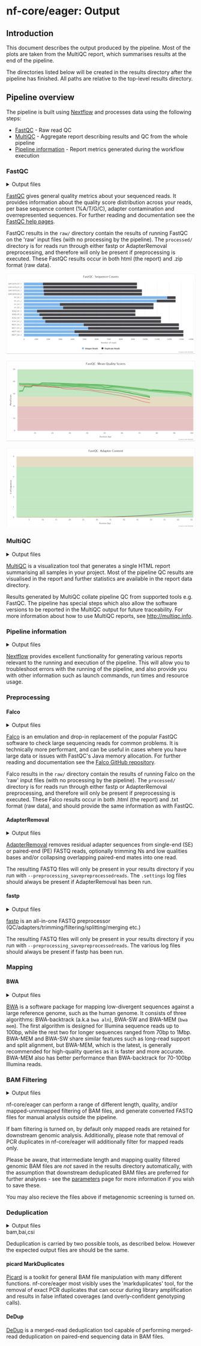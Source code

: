 # nf-core/eager: Output

## Introduction

This document describes the output produced by the pipeline. Most of the plots are taken from the MultiQC report, which summarises results at the end of the pipeline.

The directories listed below will be created in the results directory after the pipeline has finished. All paths are relative to the top-level results directory.

## Pipeline overview

The pipeline is built using [Nextflow](https://www.nextflow.io/) and processes data using the following steps:

- [FastQC](#fastqc) - Raw read QC
- [MultiQC](#multiqc) - Aggregate report describing results and QC from the whole pipeline
- [Pipeline information](#pipeline-information) - Report metrics generated during the workflow execution

### FastQC

<details markdown="1">
<summary>Output files</summary>

- `preprocessing/`
  - `fastqc_raw/`
    - `*_fastqc.html`: FastQC report containing quality metrics of input FASTQs.
    - `*_fastqc.zip`: Zip archive containing the FastQC report, tab-delimited data file and plot images.
  - `fastqc_processed/`
    - `*_fastqc.html`: FastQC report containing quality metrics of pipeline preprocessed FASTQs.
    - `*_fastqc.zip`: Zip archive containing the FastQC report, tab-delimited data file and plot images.

</details>

[FastQC](http://www.bioinformatics.babraham.ac.uk/projects/fastqc/) gives general quality metrics about your sequenced reads. It provides information about the quality score distribution across your reads, per base sequence content (%A/T/G/C), adapter contamination and overrepresented sequences. For further reading and documentation see the [FastQC help pages](http://www.bioinformatics.babraham.ac.uk/projects/fastqc/Help/).

FastQC results in the `raw/` directory contain the results of running FastQC on the 'raw' input files (with no processing by the pipeline). The `processed/` directory is for reads run through either fastp or AdapterRemoval preprocessing, and therefore will only be present if preprocessing is executed. These FastQC results occur in both html (the report) and .zip format (raw data).

![MultiQC - FastQC sequence counts plot](images/mqc_fastqc_counts.png)

![MultiQC - FastQC mean quality scores plot](images/mqc_fastqc_quality.png)

![MultiQC - FastQC adapter content plot](images/mqc_fastqc_adapter.png)

### MultiQC

<details markdown="1">
<summary>Output files</summary>

- `multiqc/`
  - `multiqc_report.html`: a standalone HTML file that can be viewed in your web browser.
  - `multiqc_data/`: directory containing parsed statistics from the different tools used in the pipeline.
  - `multiqc_plots/`: directory containing static images from the report in various formats.

</details>

[MultiQC](http://multiqc.info) is a visualization tool that generates a single HTML report summarising all samples in your project. Most of the pipeline QC results are visualised in the report and further statistics are available in the report data directory.

Results generated by MultiQC collate pipeline QC from supported tools e.g. FastQC. The pipeline has special steps which also allow the software versions to be reported in the MultiQC output for future traceability. For more information about how to use MultiQC reports, see <http://multiqc.info>.

### Pipeline information

<details markdown="1">
<summary>Output files</summary>

- `pipeline_info/`
  - Reports generated by Nextflow: `execution_report.html`, `execution_timeline.html`, `execution_trace.txt` and `pipeline_dag.dot`/`pipeline_dag.svg`.
  - Reports generated by the pipeline: `pipeline_report.html`, `pipeline_report.txt` and `software_versions.yml`. The `pipeline_report*` files will only be present if the `--email` / `--email_on_fail` parameter's are used when running the pipeline.
  - Reformatted samplesheet files used as input to the pipeline: `samplesheet.valid.csv`.

</details>

[Nextflow](https://www.nextflow.io/docs/latest/tracing.html) provides excellent functionality for generating various reports relevant to the running and execution of the pipeline. This will allow you to troubleshoot errors with the running of the pipeline, and also provide you with other information such as launch commands, run times and resource usage.

### Preprocessing

#### Falco

<details markdown="1">
<summary>Output files</summary>

- `preprocessing/`
  - `falco_raw/`
    - `*_falco.{html,txt}`: Falco report containing quality metrics of input FASTQs.
  - `falco_processed/`
    - `*_falco.{html,txt}`: Falco report containing quality metrics of pipeline preprocessed FASTQs.

</details>

[Falco](https://doi.org/10.12688%2Ff1000research.21142.2) is an emulation and drop-in replacement of the popular FastQC software to check large sequencing reads for common problems. It is technically more performant, and can be useful in cases where you have large data or issues with FastQC's Java memory allocation. For further reading and documentation see the [Falco GitHub repository](https://github.com/smithlabcode/falco).

Falco results in the `raw/` directory contain the results of running Falco on the 'raw' input files (with no processing by the pipeline). The `processed/` directory is for reads run through either fastp or AdapterRemoval preprocessing, and therefore will only be present if preprocessing is executed. These Falco results occur in both .html (the report) and .txt format (raw data), and should provide the same information as with FastQC.

#### AdapterRemoval

<details markdown="1">
<summary>Output files</summary>

- `preprocessing/`
  - `*.settings`: Log file of the AdapterRemoval execution containing trimming, merging, and other read summary statistics.
  - `*.truncated.fastq.gz`: Final FASTQ file of single-end data that have undergone quality trimming. These are the final reads used downstream for single-end data.
  - `*.merged.fastq.gz`: Final FASTQ file of paired-end data that have undergone quality trimming, and merging. Typically a concatenated file of the `*collapsed*` files. May, or may not include unmerged reads (singletons), depending on your parameters. These are the final reads used downstream for paired-end data.
  - `*.pair{1,2}.truncated.fastq.gz`: Final FASTQ file(s) containing paired-end reads that have undergone additional quality trimming but _not_ merging. These are the final reads used downstream for paired-end data when merging is skipped. Only present for paired-end libraries.
  - `*_collapsed.fastq.gz`: FASTQ file containing merged reads of paired-end libraries that have not had trimming performed.
  - `*_collapsed.truncated.fastq.gz`: FASTQ file containing merged reads that have had additional quality trimming performed.
  - `*_discarded.fastq.gz`: FASTQ file containing merged reads that did not pass other quality thresholds (e.g. minimum length).
  - `*.truncated.fastq.gz`: FASTQ file(s) containing umerged reads that have undergone additional quality trimming. Only present for paired-end libraries.
  - `multiqc_plots/`: directory containing static images from the report in various formats.

</details>

[AdapterRemoval](https://adapterremoval.readthedocs.io/) removes residual adapter sequences from single-end (SE) or paired-end (PE) FASTQ reads, optionally trimming Ns and low qualities bases and/or collapsing overlapping paired-end mates into one read.

The resulting FASTQ files will only be present in your results directory if you run with `--preprocessing_savepreprocessedreads`. The `.settings` log files should always be present if AdapterRemoval has been run.

#### fastp

<details markdown="1">
<summary>Output files</summary>

- `preprocessing/`

  - `*.{log,html,json}`: Log files of the AdapterRemoval execution containing trimming, merging, and other read summary statistics. The three files contain the same information stored in different formats.
  - `*.merged.fastq.gz`: Final FASTQ file of paired-end data that have undergone quality trimming, and merging. May, or may not include unmerged reads (singletons), depending on your parameters. These are the final reads used downstream for paired-end data.
  - `*.fastp.fastq.gz`: Final FASTQ file of single-end data that have undergone quality trimming. These are the final reads used downstream for single-end data.
  - `*_{1,2}.fastp.fastq.gz`: Final FASTQ file(s) containing paired-end reads that have had undergone additional quality trimming but _not_ merging. These are the final reads used downstream for paired-end data when merging is skipped. Only present for paired-end libraries.

  </details>

[fastp](https://github.com/OpenGene/fastp) is an all-in-one FASTQ preprocessor (QC/adapters/trimming/filtering/splitting/merging etc.)

The resulting FASTQ files will only be present in your results directory if you run with `--preprocessing_savepreprocessedreads`. The various log files should always be present if fastp has been run.

### Mapping

#### BWA

<details markdown="1">
<summary>Output files</summary>

- `mapping/`

  - `*.bam`: Reads aligned against a reference genome in BAM format with no additional filtering.
  - `*.{bai,csi}`: Index file corresponding to a BAM file which is for faster downstream steps (e.g. SAMtools).
  - `*.flagstat`: Statistics of aligned reads from SAMtools `flagstat`.

  </details>

  [BWA](https://bio-bwa.sourceforge.net/bwa.shtml) is a software package for mapping low-divergent sequences against a large reference genome, such as the human genome. It consists of three algorithms: BWA-backtrack (a.k.a `bwa aln`), BWA-SW and BWA-MEM (`bwa mem`). The first algorithm is designed for Illumina sequence reads up to 100bp, while the rest two for longer sequences ranged from 70bp to 1Mbp. BWA-MEM and BWA-SW share similar features such as long-read support and split alignment, but BWA-MEM, which is the latest, is generally recommended for high-quality queries as it is faster and more accurate. BWA-MEM also has better performance than BWA-backtrack for 70-100bp Illumina reads.

### BAM Filtering

<details markdown="1">
<summary>Output files</summary>

- `bam_filtering/`

  - `*length.filtered.bam`: BAM file containing length-filtered mapped and unmapped reads.
  - `*.filtered.bam`: BAM file containing mapped quality filtered reads (and optionally length filtering and unmapped reads, if specified by the user with the corresponding parameters).
  - `*.{bai,csi}`: Corresponding index files of any generated BAM files.
  - `*.unmapped_other_{1,2,other,singleton}.fastq.gz`: FASTQ file containing only unmapped reads, if specified for generation, without length filtering.
    - If you do read merging or have single-end data you will only get one file containing (`*_other*`) containg all reads (the others will be empty).
    - If you skip merging for _paired-end data_ you'll get reads separately (`_1`, `_2`, `_singleton`), with `other` being empty.
  - `*mapped_{1,2,other,singleton}.fastq.gz`: FASTQ file containing only mapped reads, if specified for generation, without length or quality filtering. If you do read merging you will only get one file containing (`*_other*`) containg all reads. If you skip merging you'll get them separately (`_1`, `_2` etc.).
  - `*filtered.flagstat`: Statistics of aligned reads from SAMtools `flagstat`.

</details>

nf-core/eager can perform a range of different length, quality, and/or mapped-unmmapped filtering of BAM files, and generate converted FASTQ files for manual analysis outside the pipeline.

If bam filtering is turned on, by default only mapped reads are retained for downstream genomic analysis. Additionally, please note that removal of PCR duplicates in nf-core/eager will additionally filter for mapped reads only.

Please be aware, that intermediate length and mapping quality filtered genomic BAM files are _not_ saved in the results directory automatically, with the assumption that downstream deduplicated BAM files are preferred for further analyses - see the [parameters](https://nf-co.re/eager/parameters) page for more information if you wish to save these.

You may also recieve the files above if metagenomic screening is turned on.

### Deduplication

<details markdown="1">
<summary>Output files</summary>

- `deduplication/`

  - `*.dedupped.bam`: Unique reads aligned to a reference genome in BAM format.
  - `*.dedupped.bam.{bai,csi}`: Index file corresponding to the BAM file.
  - `*.dedupped.flagstat`: Statistics of aligned reads from SAMtools `flagstat`, after removal of PCR duplicates.

</details>bam,bai,csi

Deduplication is carried by two possible tools, as described below. However the expected output files are should be the same.

#### picard MarkDuplicates

[Picard](http://broadinstitute.github.io/picard/) is a toolkit for general BAM file manipulation with many different functions. nf-core/eager most visibly uses the 'markduplicates' tool, for the removal of exact PCR duplicates that can occur during library amplification and results in false inflated coverages (and overly-confident genotyping calls).

#### DeDup

[DeDup](https://github.com/apeltzer/DeDup) is a merged-read deduplication tool capable of performing merged-read deduplication on paired-end sequencing data in BAM files.
